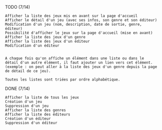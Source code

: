 TODO (7/14)

    Afficher la liste des jeux mis en avant sur la page d'accueil
    Afficher le détail d'un jeu (avec ses infos, son genre et son éditeur)
    Modification d'un jeu (nom, description, date de sortie, genre, éditeur)
    Possibilité d'afficher le jeux sur la page d'accueil (mise en avant)
    Afficher la liste des jeux d'un genre
    Afficher la liste des jeux d'un éditeur
    Modification d'un éditeur


    A chaque fois qu'on affiche un élément dans une liste ou dans le détail d'un autre élément, il faut ajouter un lien vers cet élément. (exemple : on peut aller à la liste des jeux d'un genre depuis la page de détail de ce jeu).

    Toutes les listes sont triées par ordre alphabétique.


DONE (7/14)

    Afficher la liste de tous les jeux
    Création d'un jeu
    Suppression d'un jeu
    Afficher la liste des genres
    Afficher la liste des éditeurs
    Création d'un éditeur
    Suppression d'un éditeur
